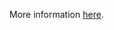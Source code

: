 More information [here](https://docs.prismacloud.io/en/enterprise-edition/policy-reference/aws-policies/aws-general-policies/bc-aws-300).
